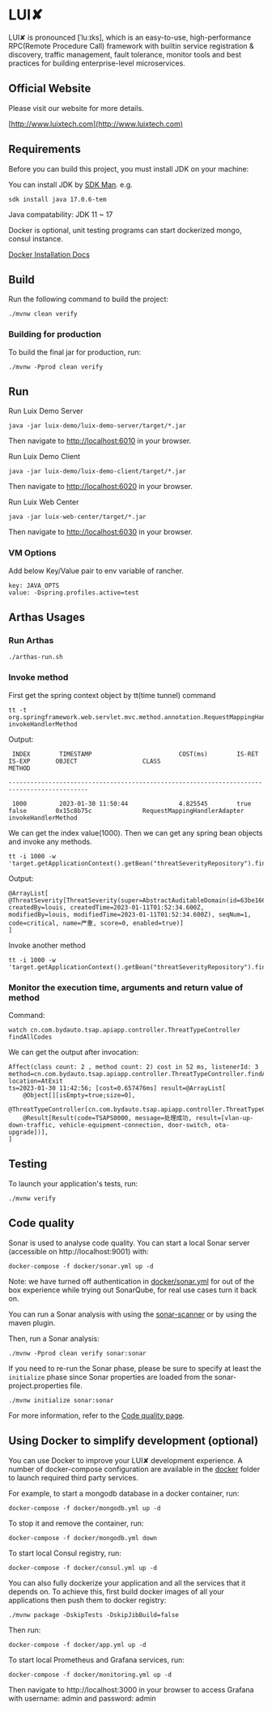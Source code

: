 # LUI️✘

LUI️✘ is pronounced [ˈluːɪks], which is an easy-to-use, high-performance RPC(Remote Procedure Call) framework with builtin service registration & discovery, traffic management, fault tolerance, monitor tools and best practices for building enterprise-level microservices.

## Official Website
Please visit our website for more details.

[http://www.luixtech.com](http://www.luixtech.com)


## Requirements

Before you can build this project, you must install JDK on your machine:

You can install JDK by [SDK Man](https://sdkman.io/install). e.g.

```
sdk install java 17.0.6-tem
```

Java compatability: JDK 11 ~ 17

Docker is optional, unit testing programs can start dockerized mongo, consul instance.

[Docker Installation Docs](https://docs.docker.com/engine/install)

## Build

Run the following command to build the project:

```
./mvnw clean verify
```

### Building for production

To build the final jar for production, run:

```
./mvnw -Pprod clean verify
```

## Run

Run Luix Demo Server
```
java -jar luix-demo/luix-demo-server/target/*.jar
```

Then navigate to [http://localhost:6010](http://localhost:6010) in your browser.

Run Luix Demo Client

```
java -jar luix-demo/luix-demo-client/target/*.jar
```

Then navigate to [http://localhost:6020](http://localhost:6020) in your browser.

Run Luix Web Center

```
java -jar luix-web-center/target/*.jar
```

Then navigate to [http://localhost:6030](http://localhost:6030) in your browser.

### VM Options
Add below Key/Value pair to env variable of rancher.
```
key: JAVA_OPTS
value: -Dspring.profiles.active=test
```

## Arthas Usages
### Run Arthas
```
./arthas-run.sh
```

### Invoke method
First get the spring context object by tt(time tunnel) command
```
tt -t org.springframework.web.servlet.mvc.method.annotation.RequestMappingHandlerAdapter invokeHandlerMethod
```
Output:
```
 INDEX        TIMESTAMP                        COST(ms)        IS-RET       IS-EXP       OBJECT                  CLASS                                            METHOD

--------------------------------------------------------------------------------------------

 1000         2023-01-30 11:50:44              4.825545        true         false        0x15c8b75c              RequestMappingHandlerAdapter                     invokeHandlerMethod
```
We can get the index value(1000). Then we can get any spring bean objects and invoke any methods.
```
tt -i 1000 -w 'target.getApplicationContext().getBean("threatSeverityRepository").findAll()'
```
Output:
```
@ArrayList[
@ThreatSeverity[ThreatSeverity(super=AbstractAuditableDomain(id=63be1662832439552abfd384, createdBy=louis, createdTime=2023-01-11T01:52:34.600Z, modifiedBy=louis, modifiedTime=2023-01-11T01:52:34.600Z), seqNum=1, code=critical, name=严重, score=0, enabled=true)]
]
```
Invoke another method
```
tt -i 1000 -w 'target.getApplicationContext().getBean("threatSeverityRepository").findById("63be1662832439552abfd384")'
```

### Monitor the execution time, arguments and return value of method
Command:
```
watch cn.com.bydauto.tsap.apiapp.controller.ThreatTypeController findAllCodes
```
We can get the output after invocation:
```
Affect(class count: 2 , method count: 2) cost in 52 ms, listenerId: 3
method=cn.com.bydauto.tsap.apiapp.controller.ThreatTypeController.findAllCodes location=AtExit
ts=2023-01-30 11:42:56; [cost=0.657476ms] result=@ArrayList[
    @Object[][isEmpty=true;size=0],
    @ThreatTypeController[cn.com.bydauto.tsap.apiapp.controller.ThreatTypeController@10f192d8],
    @Result[Result(code=TSAPS0000, message=处理成功, result=[vlan-up-down-traffic, vehicle-equipment-connection, door-switch, ota-upgrade])],
]
```

## Testing

To launch your application's tests, run:

```
./mvnw verify
```

## Code quality

Sonar is used to analyse code quality. You can start a local Sonar server (accessible on http://localhost:9001) with:

```
docker-compose -f docker/sonar.yml up -d
```

Note: we have turned off authentication in [docker/sonar.yml](docker/sonar.yml) for out of the box experience while trying out SonarQube, for real use cases turn it back on.

You can run a Sonar analysis with using the [sonar-scanner](https://docs.sonarqube.org/display/SCAN/Analyzing+with+SonarQube+Scanner) or by using the maven plugin.

Then, run a Sonar analysis:

```
./mvnw -Pprod clean verify sonar:sonar
```

If you need to re-run the Sonar phase, please be sure to specify at least the `initialize` phase since Sonar properties are loaded from the sonar-project.properties file.

```
./mvnw initialize sonar:sonar
```

For more information, refer to the [Code quality page][].

## Using Docker to simplify development (optional)

You can use Docker to improve your LUI️✘ development experience. A number of docker-compose configuration are available in the [docker](docker) folder to launch required third party services.

For example, to start a mongodb database in a docker container, run:

```
docker-compose -f docker/mongodb.yml up -d
```

To stop it and remove the container, run:

```
docker-compose -f docker/mongodb.yml down
```

To start local Consul registry, run:
```
docker-compose -f docker/consul.yml up -d
```

You can also fully dockerize your application and all the services that it depends on.
To achieve this, first build docker images of all your applications then push them to docker registry:

```
./mvnw package -DskipTests -DskipJibBuild=false
```

Then run:

```
docker-compose -f docker/app.yml up -d
```

To start local Prometheus and Grafana services, run:
```
docker-compose -f docker/monitoring.yml up -d
```
Then navigate to http://localhost:3000 in your browser to access Grafana with username: admin and password: admin

[jhipster homepage and latest documentation]: https://www.jhipster.tech
[jhipster 7.4.0 archive]: https://www.jhipster.tech/documentation-archive/v7.4.0
[using jhipster in development]: https://www.jhipster.tech/documentation-archive/v7.4.0/development/
[using docker and docker-compose]: https://www.jhipster.tech/documentation-archive/v7.4.0/docker-compose
[using jhipster in production]: https://www.jhipster.tech/documentation-archive/v7.4.0/production/
[running tests page]: https://www.jhipster.tech/documentation-archive/v7.4.0/running-tests/
[code quality page]: https://www.jhipster.tech/documentation-archive/v7.4.0/code-quality/
[setting up continuous integration]: https://www.jhipster.tech/documentation-archive/v7.4.0/setting-up-ci/
[node.js]: https://nodejs.org/
[npm]: https://www.npmjs.com/
[webpack]: https://webpack.github.io/
[browsersync]: https://www.browsersync.io/
[jest]: https://facebook.github.io/jest/
[leaflet]: https://leafletjs.com/
[definitelytyped]: https://definitelytyped.org/
[angular cli]: https://cli.angular.io/
